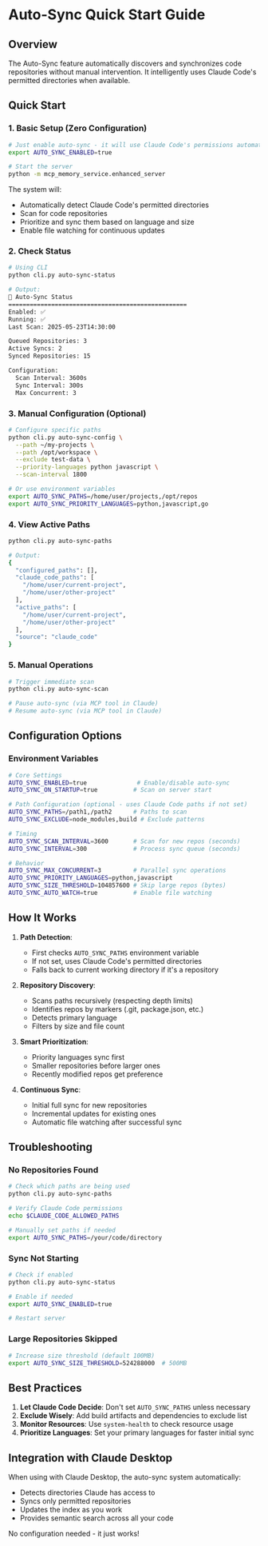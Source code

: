 # Auto-Sync Quick Start Guide

## Overview

The Auto-Sync feature automatically discovers and synchronizes code repositories without manual intervention. It intelligently uses Claude Code's permitted directories when available.

## Quick Start

### 1. Basic Setup (Zero Configuration)

```bash
# Just enable auto-sync - it will use Claude Code's permissions automatically
export AUTO_SYNC_ENABLED=true

# Start the server
python -m mcp_memory_service.enhanced_server
```

The system will:
- Automatically detect Claude Code's permitted directories
- Scan for code repositories
- Prioritize and sync them based on language and size
- Enable file watching for continuous updates

### 2. Check Status

```bash
# Using CLI
python cli.py auto-sync-status

# Output:
🔄 Auto-Sync Status
==================================================
Enabled: ✅
Running: ✅
Last Scan: 2025-05-23T14:30:00

Queued Repositories: 3
Active Syncs: 2
Synced Repositories: 15

Configuration:
  Scan Interval: 3600s
  Sync Interval: 300s
  Max Concurrent: 3
```

### 3. Manual Configuration (Optional)

```bash
# Configure specific paths
python cli.py auto-sync-config \
  --path ~/my-projects \
  --path /opt/workspace \
  --exclude test-data \
  --priority-languages python javascript \
  --scan-interval 1800

# Or use environment variables
export AUTO_SYNC_PATHS=/home/user/projects,/opt/repos
export AUTO_SYNC_PRIORITY_LANGUAGES=python,javascript,go
```

### 4. View Active Paths

```bash
python cli.py auto-sync-paths

# Output:
{
  "configured_paths": [],
  "claude_code_paths": [
    "/home/user/current-project",
    "/home/user/other-project"
  ],
  "active_paths": [
    "/home/user/current-project",
    "/home/user/other-project"
  ],
  "source": "claude_code"
}
```

### 5. Manual Operations

```bash
# Trigger immediate scan
python cli.py auto-sync-scan

# Pause auto-sync (via MCP tool in Claude)
# Resume auto-sync (via MCP tool in Claude)
```

## Configuration Options

### Environment Variables

```bash
# Core Settings
AUTO_SYNC_ENABLED=true              # Enable/disable auto-sync
AUTO_SYNC_ON_STARTUP=true          # Scan on server start

# Path Configuration (optional - uses Claude Code paths if not set)
AUTO_SYNC_PATHS=/path1,/path2      # Paths to scan
AUTO_SYNC_EXCLUDE=node_modules,build # Exclude patterns

# Timing
AUTO_SYNC_SCAN_INTERVAL=3600       # Scan for new repos (seconds)
AUTO_SYNC_INTERVAL=300             # Process sync queue (seconds)

# Behavior
AUTO_SYNC_MAX_CONCURRENT=3         # Parallel sync operations
AUTO_SYNC_PRIORITY_LANGUAGES=python,javascript
AUTO_SYNC_SIZE_THRESHOLD=104857600 # Skip large repos (bytes)
AUTO_SYNC_AUTO_WATCH=true          # Enable file watching
```

## How It Works

1. **Path Detection**:
   - First checks `AUTO_SYNC_PATHS` environment variable
   - If not set, uses Claude Code's permitted directories
   - Falls back to current working directory if it's a repository

2. **Repository Discovery**:
   - Scans paths recursively (respecting depth limits)
   - Identifies repos by markers (.git, package.json, etc.)
   - Detects primary language
   - Filters by size and file count

3. **Smart Prioritization**:
   - Priority languages sync first
   - Smaller repositories before larger ones
   - Recently modified repos get preference

4. **Continuous Sync**:
   - Initial full sync for new repositories
   - Incremental updates for existing ones
   - Automatic file watching after successful sync

## Troubleshooting

### No Repositories Found

```bash
# Check which paths are being used
python cli.py auto-sync-paths

# Verify Claude Code permissions
echo $CLAUDE_CODE_ALLOWED_PATHS

# Manually set paths if needed
export AUTO_SYNC_PATHS=/your/code/directory
```

### Sync Not Starting

```bash
# Check if enabled
python cli.py auto-sync-status

# Enable if needed
export AUTO_SYNC_ENABLED=true

# Restart server
```

### Large Repositories Skipped

```bash
# Increase size threshold (default 100MB)
export AUTO_SYNC_SIZE_THRESHOLD=524288000  # 500MB
```

## Best Practices

1. **Let Claude Code Decide**: Don't set `AUTO_SYNC_PATHS` unless necessary
2. **Exclude Wisely**: Add build artifacts and dependencies to exclude list
3. **Monitor Resources**: Use `system-health` to check resource usage
4. **Prioritize Languages**: Set your primary languages for faster initial sync

## Integration with Claude Desktop

When using with Claude Desktop, the auto-sync system automatically:
- Detects directories Claude has access to
- Syncs only permitted repositories
- Updates the index as you work
- Provides semantic search across all your code

No configuration needed - it just works!